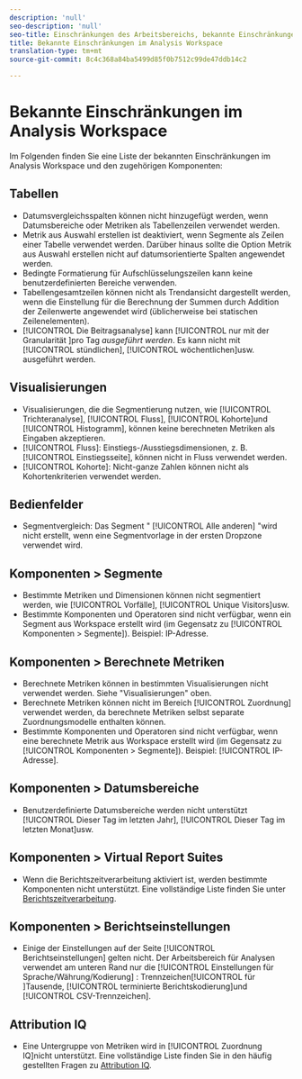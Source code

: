 ```yaml
---
description: 'null'
seo-description: 'null'
seo-title: Einschränkungen des Arbeitsbereichs, bekannte Einschränkungen im Arbeitsbereich für Analysen
title: Bekannte Einschränkungen im Analysis Workspace
translation-type: tm+mt
source-git-commit: 8c4c368a84ba5499d85f0b7512c99de47ddb14c2

---
```



# Bekannte Einschränkungen im Analysis Workspace

Im Folgenden finden Sie eine Liste der bekannten Einschränkungen im Analysis Workspace und den zugehörigen Komponenten:

## Tabellen

* Datumsvergleichsspalten können nicht hinzugefügt werden, wenn Datumsbereiche oder Metriken als Tabellenzeilen verwendet werden.
* Metrik aus Auswahl erstellen ist deaktiviert, wenn Segmente als Zeilen einer Tabelle verwendet werden. Darüber hinaus sollte die Option Metrik aus Auswahl erstellen nicht auf datumsorientierte Spalten angewendet werden.
* Bedingte Formatierung für Aufschlüsselungszeilen kann keine benutzerdefinierten Bereiche verwenden.
* Tabellengesamtzeilen können nicht als Trendansicht dargestellt werden, wenn die Einstellung für die Berechnung der Summen durch Addition der Zeilenwerte angewendet wird (üblicherweise bei statischen Zeilenelementen).
* [!UICONTROL Die Beitragsanalyse] kann [!UICONTROL nur mit der Granularität ]pro Tag _ausgeführt werden_. Es kann nicht mit [!UICONTROL stündlichen], [!UICONTROL wöchentlichen]usw. ausgeführt werden.

## Visualisierungen

* Visualisierungen, die die Segmentierung nutzen, wie [!UICONTROL Trichteranalyse], [!UICONTROL Fluss], [!UICONTROL Kohorte]und [!UICONTROL Histogramm], können keine berechneten Metriken als Eingaben akzeptieren.
* [!UICONTROL Fluss]: Einstiegs-/Ausstiegsdimensionen, z. B. [!UICONTROL Einstiegsseite], können nicht in Fluss verwendet werden.
* [!UICONTROL Kohorte]: Nicht-ganze Zahlen können nicht als Kohortenkriterien verwendet werden.

## Bedienfelder

* Segmentvergleich: Das Segment " [!UICONTROL Alle anderen] "wird nicht erstellt, wenn eine Segmentvorlage in der ersten Dropzone verwendet wird.

## Komponenten &gt; Segmente

* Bestimmte Metriken und Dimensionen können nicht segmentiert werden, wie [!UICONTROL Vorfälle], [!UICONTROL Unique Visitors]usw.
* Bestimmte Komponenten und Operatoren sind nicht verfügbar, wenn ein Segment aus Workspace erstellt wird (im Gegensatz zu [!UICONTROL Komponenten &gt; Segmente]). Beispiel: IP-Adresse.

## Komponenten &gt; Berechnete Metriken

* Berechnete Metriken können in bestimmten Visualisierungen nicht verwendet werden. Siehe "Visualisierungen" oben.
* Berechnete Metriken können nicht im Bereich [!UICONTROL Zuordnung] verwendet werden, da berechnete Metriken selbst separate Zuordnungsmodelle enthalten können.
* Bestimmte Komponenten und Operatoren sind nicht verfügbar, wenn eine berechnete Metrik aus Workspace erstellt wird (im Gegensatz zu [!UICONTROL Komponenten &gt; Segmente]). Beispiel: [!UICONTROL IP-Adresse].

## Komponenten &gt; Datumsbereiche

* Benutzerdefinierte Datumsbereiche werden nicht unterstützt [!UICONTROL Dieser Tag im letzten Jahr], [!UICONTROL Dieser Tag im letzten Monat]usw.

## Komponenten &gt; Virtual Report Suites

* Wenn die Berichtszeitverarbeitung aktiviert ist, werden bestimmte Komponenten nicht unterstützt. Eine vollständige Liste finden Sie unter [Berichtszeitverarbeitung](/help/components/vrs/vrs-report-time-processing.md).

## Komponenten &gt; Berichtseinstellungen

* Einige der Einstellungen auf der Seite [!UICONTROL Berichtseinstellungen] gelten nicht. Der Arbeitsbereich für Analysen verwendet am unteren Rand nur die [!UICONTROL Einstellungen für Sprache/Währung/Kodierung] : Trennzeichen[!UICONTROL für ]Tausende, [!UICONTROL terminierte Berichtskodierung]und [!UICONTROL CSV-Trennzeichen].

## Attribution IQ

* Eine Untergruppe von Metriken wird in [!UICONTROL Zuordnung IQ]nicht unterstützt. Eine vollständige Liste finden Sie in den häufig gestellten Fragen zu [Attribution IQ](/help/analyze/analysis-workspace/attribution-iq/attribution-faq.md).
